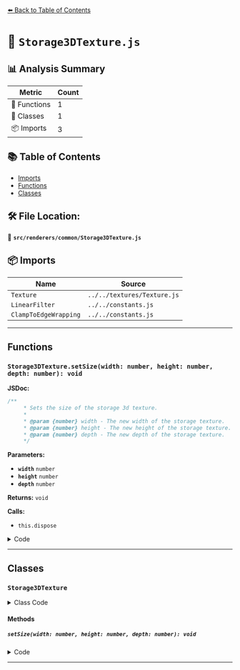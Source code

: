 [⬅️ Back to Table of Contents](../../../index.md)

# 📄 `Storage3DTexture.js`

## 📊 Analysis Summary

| Metric | Count |
|--------|-------|
| 🔧 Functions | 1 |
| 🧱 Classes | 1 |
| 📦 Imports | 3 |

## 📚 Table of Contents

- [Imports](#imports)
- [Functions](#functions)
- [Classes](#classes)

## 🛠️ File Location:
📂 **`src/renderers/common/Storage3DTexture.js`**

## 📦 Imports

| Name | Source |
|------|--------|
| `Texture` | `../../textures/Texture.js` |
| `LinearFilter` | `../../constants.js` |
| `ClampToEdgeWrapping` | `../../constants.js` |


---

## Functions

### `Storage3DTexture.setSize(width: number, height: number, depth: number): void`

**JSDoc:**
```typescript
/**
	 * Sets the size of the storage 3d texture.
	 *
	 * @param {number} width - The new width of the storage texture.
	 * @param {number} height - The new height of the storage texture.
	 * @param {number} depth - The new depth of the storage texture.
	 */
```

**Parameters:**

- **`width`** `number`
- **`height`** `number`
- **`depth`** `number`

**Returns:** `void`

**Calls:**

- `this.dispose`

<details><summary>Code</summary>

```typescript
setSize( width, height, depth ) {

		if ( this.image.width !== width || this.image.height !== height || this.image.depth !== depth ) {

			this.image.width = width;
			this.image.height = height;
			this.image.depth = depth;

			this.dispose();

		}

	}
```
</details>


---

## Classes

### `Storage3DTexture`

<details><summary>Class Code</summary>

```ts
class Storage3DTexture extends Texture {

	/**
	 * Constructs a new storage texture.
	 *
	 * @param {number} [width=1] - The storage texture's width.
	 * @param {number} [height=1] - The storage texture's height.
	 * @param {number} [depth=1] - The storage texture's depth.
	 */
	constructor( width = 1, height = 1, depth = 1 ) {

		super();

		//inherited from texture. Must be false for 3DTexture
		this.isArrayTexture = false;

		/**
		 * The image object which just represents the texture's dimension.
		 *
		 * @type {{width: number, height: number, depth: number}}
		 */
		this.image = { width, height, depth };

		/**
		 * The default `magFilter` for storage textures is `THREE.LinearFilter`.
		 *
		 * @type {number}
		 */
		this.magFilter = LinearFilter;

		/**
		 * The default `minFilter` for storage textures is `THREE.LinearFilter`.
		 *
		 * @type {number}
		 */
		this.minFilter = LinearFilter;

		/**
		 * This defines how the texture is wrapped in the depth direction and corresponds to
		 * *W* in UVW mapping.
		 *
		 * @type {number}
		 */
		this.wrapR = ClampToEdgeWrapping;

		/**
		 * This flag can be used for type testing.
		 *
		 * @type {boolean}
		 * @readonly
		 * @default true
		 */
		this.isStorageTexture = true;

		/**
		 * Indicates whether this texture is a 3D texture.
		 *
		 * @type {boolean}
		 *
		 */
		this.is3DTexture = true;

	}

	/**
	 * Sets the size of the storage 3d texture.
	 *
	 * @param {number} width - The new width of the storage texture.
	 * @param {number} height - The new height of the storage texture.
	 * @param {number} depth - The new depth of the storage texture.
	 */
	setSize( width, height, depth ) {

		if ( this.image.width !== width || this.image.height !== height || this.image.depth !== depth ) {

			this.image.width = width;
			this.image.height = height;
			this.image.depth = depth;

			this.dispose();

		}

	}

}
```
</details>

#### Methods

##### `setSize(width: number, height: number, depth: number): void`

<details><summary>Code</summary>

```ts
setSize( width, height, depth ) {

		if ( this.image.width !== width || this.image.height !== height || this.image.depth !== depth ) {

			this.image.width = width;
			this.image.height = height;
			this.image.depth = depth;

			this.dispose();

		}

	}
```
</details>


---